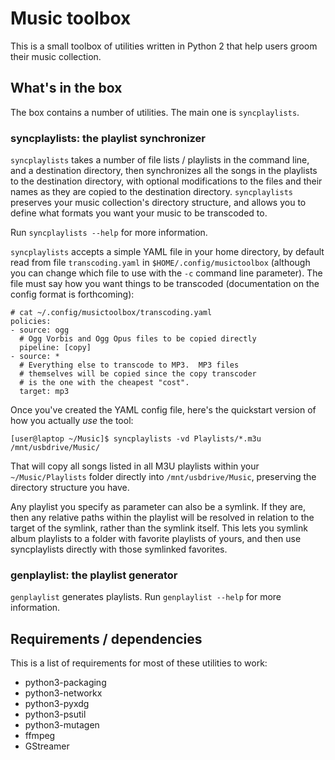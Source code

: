 # Music toolbox

This is a small toolbox of utilities written in Python 2 that help users groom their music collection.

## What's in the box

The box contains a number of utilities.  The main one is `syncplaylists`.

### syncplaylists: the playlist synchronizer

`syncplaylists` takes a number of file lists / playlists in the command line,
and a destination directory, then synchronizes all the songs in the playlists
to the destination directory, with optional modifications to the files and their
names as they are copied to the destination directory.  `syncplaylists` preserves
your music collection's directory structure, and allows you to define what
formats you want your music to be transcoded to.

Run `syncplaylists --help` for more information.

`syncplaylists` accepts a simple YAML file in your home directory, by default read
from file `transcoding.yaml` in `$HOME/.config/musictoolbox` (although you can change
which file to use with the `-c` command line parameter).  The file must say how you
want things to be transcoded (documentation on the config format is forthcoming):

```
# cat ~/.config/musictoolbox/transcoding.yaml
policies:
- source: ogg
  # Ogg Vorbis and Ogg Opus files to be copied directly
  pipeline: [copy]
- source: *
  # Everything else to transcode to MP3.  MP3 files
  # themselves will be copied since the copy transcoder
  # is the one with the cheapest "cost".
  target: mp3
```

Once you've created the YAML config file, here's the quickstart version of how you
actually *use* the tool:

```
[user@laptop ~/Music]$ syncplaylists -vd Playlists/*.m3u /mnt/usbdrive/Music/
```

That will copy all songs listed in all M3U playlists within your
`~/Music/Playlists` folder directly into `/mnt/usbdrive/Music`, preserving
the directory structure you have.

Any playlist you specify as parameter can also be a symlink.  If they are, then
any relative paths within the playlist will be resolved in relation to the target
of the symlink, rather than the symlink itself.  This lets you symlink album
playlists to a folder with favorite playlists of yours, and then use syncplaylists
directly with those symlinked favorites.

### genplaylist: the playlist generator

`genplaylist` generates playlists.  Run `genplaylist --help` for more information.


## Requirements / dependencies

This is a list of requirements for most of these utilities to work:

* python3-packaging
* python3-networkx
* python3-pyxdg
* python3-psutil
* python3-mutagen
* ffmpeg
* GStreamer
